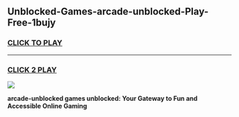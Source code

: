 
## Unblocked-Games-arcade-unblocked-Play-Free-1bujy
<h3>
<a href="https://premium76.site?title=arcade-unblocked&ref=20M">CLICK TO PLAY</a></h3>
<hr>

<h3>
<a href="https://premium76.site?title=arcade-unblocked&ref=20M">CLICK 2 PLAY</a>
  
</h3>

<a href="https://premium76.site?title=arcade-unblocked&ref=19M"><img src="https://clearcache.store/games.png"></a>


**arcade-unblocked games unblocked: Your Gateway to Fun and Accessible Online Gaming**
